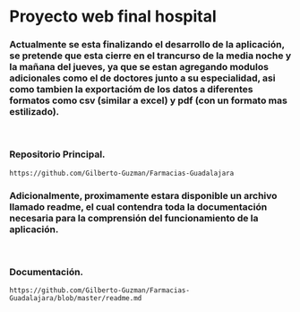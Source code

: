 # Proyecto web final hospital

### Actualmente se esta finalizando el desarrollo de la aplicación, se pretende que esta cierre en el trancurso de la media noche y la mañana del jueves, ya que se estan agregando modulos adicionales como el de doctores junto a su especialidad, asi como tambien la exportacióm de los datos a diferentes formatos como csv (similar a excel) y pdf (con un formato mas estilizado).

<br>

### Repositorio Principal.

    https://github.com/Gilberto-Guzman/Farmacias-Guadalajara

### Adicionalmente, proximamente estara disponible un archivo llamado readme, el cual contendra toda la documentación necesaria para la comprensión del funcionamiento de la aplicación.

<br>

### Documentación.

    https://github.com/Gilberto-Guzman/Farmacias-Guadalajara/blob/master/readme.md
